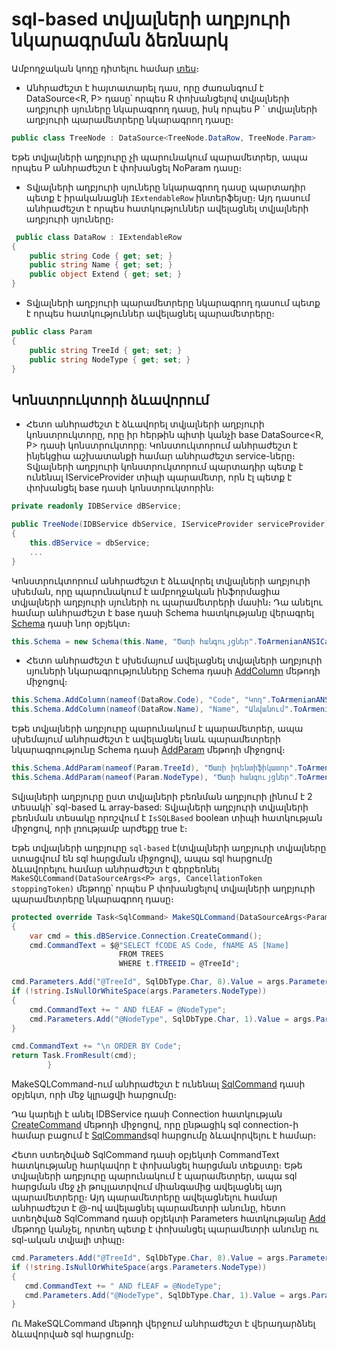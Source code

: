 # sql-based տվյալների աղբյուրի նկարագրման ձեռնարկ

Ամբողջական կոդը դիտելու համար [տես](definition_code.cs)։

- Անհրաժեշտ է հայտատարել դաս, որը ժառանգում է DataSource<R, P> դասը՝ որպես R փոխանցելով տվյալների աղբյուրի սյուները նկարագրող դասը, իսկ որպես P ` տվյալների աղբյուրի պարամետրերը նկարագրող դասը։

```c#
public class TreeNode : DataSource<TreeNode.DataRow, TreeNode.Param>
```

Եթե տվյալների աղբյուրը չի պարունակում պարամետրեր, ապա որպես P անհրաժեշտ է փոխանցել NoParam դասը։

- Տվյալների աղբյուրի սյուները նկարագրող դասը պարտադիր պետք է իրականացնի `IExtendableRow` ինտերֆեյսը։ Այդ դասում անհրաժեշտ է որպես հատկություններ ավելացնել տվյալների աղբյուրի սյուները։
```c#
 public class DataRow : IExtendableRow
{
    public string Code { get; set; }
    public string Name { get; set; }
    public object Extend { get; set; }
}
```

- Տվյալների աղբյուրի պարամետրերը նկարագրող դասում պետք է որպես հատկություններ ավելացնել պարամետրերը։
```c#
public class Param
{
    public string TreeId { get; set; }
    public string NodeType { get; set; }
}
```
## Կոնստրուկտորի ձևավորում

- Հետո անհրաժեշտ է ձևավորել տվյալների աղբյուրի կոնստրուկտորը, որը իր հերթին պիտի կանչի base DataSource<R, P> դասի կոնստրուկտորը: Կոնստուկտորում անհրաժեշտ է ինյեկցիա աշխատանքի համար անհրաժեշտ service-ները։
Տվյալների աղբյուրի կոնստրուկտորում պարտադիր պետք է ունենալ IServiceProvider տիպի պարամետր, որն էլ պետք է փոխանցել base դասի կոնստրուկտորին։
```c#
private readonly IDBService dBService;

public TreeNode(IDBService dbService, IServiceProvider serviceProvider) : base(serviceProvider)
{
    this.dBService = dbService;
    ...
}
```
Կոնստրուկտորում անհրաժեշտ է ձևավորել տվյալների աղբյուրի սխեման, որը պարունակում է ամբողջական ինֆորմացիա տվյալների աղբյուրի սյուների ու պարամետրերի մասին։
Դա անելու համար անհրաժեշտ է base դասի Schema հատկությանը վերագրել [Schema](https://github.com/armsoft/as8x-docs/blob/main/src/server_api/definitions/schema.md#schema) դասի նոր օբյեկտ։

```c#
this.Schema = new Schema(this.Name, "Ծառի հանգույցներ".ToArmenianANSICached(), "Tree nodes", typeof(DataRow), typeof(Param));
```

- Հետո անհրաժեշտ է սխեմայում ավելացնել տվյալների աղբյուրի սյուների նկարագրությունները Schema դասի [AddColumn](https://github.com/armsoft/as8x-docs/blob/main/src/server_api/definitions/schema.md#addcolumn) մեթոդի միջոցով։
```c#
this.Schema.AddColumn(nameof(DataRow.Code), "Code", "Կոդ".ToArmenianANSICached(), "Code", FieldTypeProvider.GetStringFieldType(20));
this.Schema.AddColumn(nameof(DataRow.Name), "Name", "Անվանում".ToArmenianANSICached(), "Name", FieldTypeProvider.GetStringFieldType(50));
```

Եթե տվյալների աղբյուրը պարունակում է պարամետրեր, ապա սխեմայում անհրաժեշտ է ավելացնել նաև պարամետրերի նկարագրությունը Schema դասի [AddParam](https://github.com/armsoft/as8x-docs/blob/main/src/server_api/definitions/schema.md#addparam) մեթոդի միջոցով։

```c#
this.Schema.AddParam(nameof(Param.TreeId), "Ծառի իդենտիֆիկատոր".ToArmenianANSICached(), FieldTypeProvider.GetStringFieldType(4), eDescription: "TreeId");
this.Schema.AddParam(nameof(Param.NodeType), "Ծառի հանգույցներ".ToArmenianANSICached(), FieldTypeProvider.GetStringFieldType(1), eDescription: "Tree nodes");
```

Տվյալների աղբյուրը ըստ տվյալների բեռնման աղբյուրի լինում է 2 տեսակի՝ sql-based և array-based:
Տվյալների աղբյուրի տվյալների բեռնման տեսակը որոշվում է `IsSQLBased` boolean տիպի հատկության միջոցով, որի լռությամբ արժեքը true է։

Եթե տվյալների աղբյուրը `sql-based` է(տվյալների աղբյուրի տվյալները ստացվում են sql հարցման միջոցով), ապա sql հարցումը ձևավորելու համար անհրաժեշտ է գերբեռնել `MakeSQLCommand(DataSourceArgs<P> args, CancellationToken stoppingToken)` մեթոդը՝ որպես P փոխանցելով տվյալների աղբյուրի պարամետրերը նկարագրող դասը։

```c#
protected override Task<SqlCommand> MakeSQLCommand(DataSourceArgs<Param> args, CancellationToken stoppingToken)
{
    var cmd = this.dBService.Connection.CreateCommand();
    cmd.CommandText = $@"SELECT fCODE AS Code, fNAME AS [Name]
                        FROM TREES 
                        WHERE t.fTREEID = @TreeId";

cmd.Parameters.Add("@TreeId", SqlDbType.Char, 8).Value = args.Parameters.TreeId;
if (!string.IsNullOrWhiteSpace(args.Parameters.NodeType))
{
    cmd.CommandText += " AND fLEAF = @NodeType";
    cmd.Parameters.Add("@NodeType", SqlDbType.Char, 1).Value = args.Parameters.NodeType;
}

cmd.CommandText += "\n ORDER BY Code";
return Task.FromResult(cmd);
        }
```
MakeSQLCommand-ում անհրաժեշտ է ունենալ [SqlCommand](https://learn.microsoft.com/en-us/dotnet/api/system.data.sqlclient.sqlcommand?view=netframework-4.8.1) դասի օբյեկտ, որի մեջ կլրացվի հարցումը։

Դա կարելի է անել IDBService դասի Connection հատկության [CreateCommand](https://learn.microsoft.com/en-us/dotnet/api/system.data.sqlclient.sqlconnection.createcommand?view=netframework-4.8.1&viewFallbackFrom=dotnet-plat-ext-8.0) մեթոդի միջոցով, որը ընթացիկ sql connection-ի համար բացում է [SqlCommand](https://learn.microsoft.com/en-us/dotnet/api/system.data.sqlclient.sqlcommand?view=netframework-4.8.1)sql հարցումը ձևավորվելու է համար։

Հետո ստեղծված SqlCommand դասի օբյեկտի CommandText հատկությանը հարկավոր է փոխանցել հարցման տեքստը։
Եթե տվյալների աղբյուրը պարունակում է պարամետրեր, ապա sql հարցման մեջ չի թույլատրվում միանգամից ավելացնել այդ պարամետրերը։
Այդ պարամետրերը ավելացնելու համար անհրաժեշտ է @-ով ավելացնել պարամետրի անունը, հետո ստեղծված SqlCommand դասի օբյեկտի Parameters հատկությանը [Add](https://learn.microsoft.com/en-us/dotnet/api/system.data.sqlclient.sqlparametercollection.add?view=netframework-4.8.1#system-data-sqlclient-sqlparametercollection-add(system-string-system-data-sqldbtype)) մեթոդը կանչել, որտեղ պետք է փոխանցել պարամետրի անունը ու sql-ական տվյալի տիպը։

```c#
cmd.Parameters.Add("@TreeId", SqlDbType.Char, 8).Value = args.Parameters.TreeId;
if (!string.IsNullOrWhiteSpace(args.Parameters.NodeType))
{
   cmd.CommandText += " AND fLEAF = @NodeType";
   cmd.Parameters.Add("@NodeType", SqlDbType.Char, 1).Value = args.Parameters.NodeType;
}
```

Ու MakeSQLCommand մեթոդի վերջում անհրաժեշտ է վերադարձնել ձևավորված sql հարցումը։
